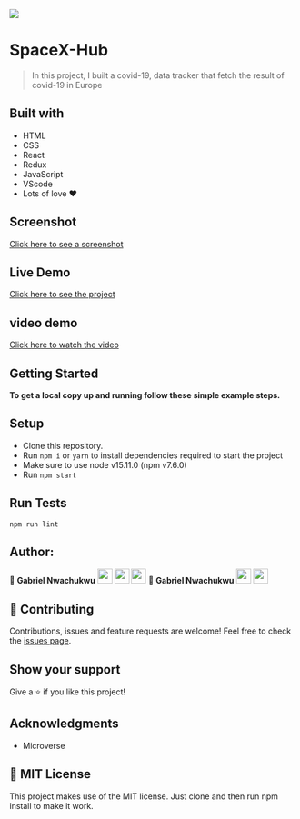 ![](https://img.shields.io/badge/Microverse-blueviolet)
# SpaceX-Hub
> In this project, I built a covid-19, data tracker that fetch the result of covid-19 in  Europe
## Built with
- HTML
- CSS
- React
- Redux
- JavaScript
- VScode
- Lots of love :heart:
## Screenshot
[Click here to see a screenshot](<img width="1440" alt="Screen Shot 2021-11-27 at 6 43 52 AM" src="https://user-images.githubusercontent.com/62937819/143659785-7746b52e-3a7b-495b-a550-16aeead6648c.png">
)
## Live Demo
[Click here to see the project](https://spacexapi-demo.netlify.app/)


## video demo
[Click here to watch the video](https://www.loom.com/share/7b8d70d754984fd688df52b8bafc3ab8)
## Getting Started
**To get a local copy up and running follow these simple example steps.**
## Setup
- Clone this repository.
- Run ``npm i`` or ``yarn`` to install dependencies required to start the project
- Make sure to use node v15.11.0 (npm v7.6.0)
- Run ``npm start``
## Run Tests
```
npm run lint
```
## Author:
👤 **Gabriel Nwachukwu**
[<code><img height="26" src="https://cdn.iconscout.com/icon/free/png-256/github-153-675523.png"></code>](https://github.com/gabrielcoder247)
[<code><img height="26" src="https://upload.wikimedia.org/wikipedia/commons/thumb/c/c9/Linkedin.svg/1200px-Linkedin.svg.png"></code>](https://www.linkedin.com/in/gabriel-nwachukwu/)
 <a href="mailto:gabrielcoder247@gmail.com?subject=Hey Gabriel?"><img height="26" src="https://cdn.worldvectorlogo.com/logos/official-gmail-icon-2020-.svg"></a>
 👤 **Gabriel Nwachukwu**
[<code><img height="26" src="https://cdn.iconscout.com/icon/free/png-256/github-153-675523.png"></code>](https://github.com/gabrielcoder247)
[<code><img height="26" src="https://upload.wikimedia.org/wikipedia/commons/thumb/c/c9/Linkedin.svg/1200px-Linkedin.svg.png"></code>](https://www.linkedin.com/in/gabriel-nwachukwu/)

## 🤝 Contributing
Contributions, issues and feature requests are welcome!
Feel free to check the [issues page](https://github.com/nikoescobal/space-travelers/issues).
## Show your support
Give a ⭐️ if you like this project!
## Acknowledgments
- Microverse
## 📝 MIT License
This project makes use of the MIT license.
Just clone and then run npm install to make it work.




